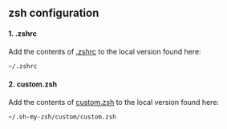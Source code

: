 ## zsh configuration

#### 1. .zshrc

Add the contents of [.zshrc](https://github.com/gvelasq/dotfiles/blob/main/zsh/.zshrc) to the local version found here:

```bash
~/.zshrc
```

#### 2. custom.zsh

Add the contents of [custom.zsh](https://github.com/gvelasq/dotfiles/blob/main/zsh/custom.zsh) to the local version found here:

```bash
~/.oh-my-zsh/custom/custom.zsh
```

